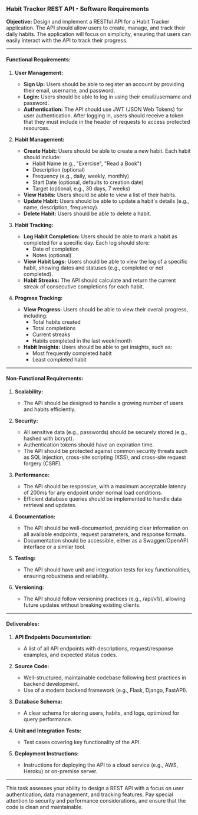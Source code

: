 ### Habit Tracker REST API - Software Requirements

**Objective:**
Design and implement a RESTful API for a Habit Tracker application. The API should allow users to create, manage, and track their daily habits. The application will focus on simplicity, ensuring that users can easily interact with the API to track their progress.

---

#### **Functional Requirements:**

1. **User Management:**
   - **Sign Up:** Users should be able to register an account by providing their email, username, and password.
   - **Login:** Users should be able to log in using their email/username and password.
   - **Authentication:** The API should use JWT (JSON Web Tokens) for user authentication. After logging in, users should receive a token that they must include in the header of requests to access protected resources.

2. **Habit Management:**
   - **Create Habit:** Users should be able to create a new habit. Each habit should include:
     - Habit Name (e.g., "Exercise", "Read a Book")
     - Description (optional)
     - Frequency (e.g., daily, weekly, monthly)
     - Start Date (optional, defaults to creation date)
     - Target (optional, e.g., 30 days, 7 weeks)
   - **View Habits:** Users should be able to view a list of their habits.
   - **Update Habit:** Users should be able to update a habit's details (e.g., name, description, frequency).
   - **Delete Habit:** Users should be able to delete a habit.

3. **Habit Tracking:**
   - **Log Habit Completion:** Users should be able to mark a habit as completed for a specific day. Each log should store:
     - Date of completion
     - Notes (optional)
   - **View Habit Logs:** Users should be able to view the log of a specific habit, showing dates and statuses (e.g., completed or not completed).
   - **Habit Streaks:** The API should calculate and return the current streak of consecutive completions for each habit.

4. **Progress Tracking:**
   - **View Progress:** Users should be able to view their overall progress, including:
     - Total habits created
     - Total completions
     - Current streaks
     - Habits completed in the last week/month
   - **Habit Insights:** Users should be able to get insights, such as:
     - Most frequently completed habit
     - Least completed habit

---

#### **Non-Functional Requirements:**

1. **Scalability:**
   - The API should be designed to handle a growing number of users and habits efficiently.

2. **Security:**
   - All sensitive data (e.g., passwords) should be securely stored (e.g., hashed with bcrypt).
   - Authentication tokens should have an expiration time.
   - The API should be protected against common security threats such as SQL injection, cross-site scripting (XSS), and cross-site request forgery (CSRF).

3. **Performance:**
   - The API should be responsive, with a maximum acceptable latency of 200ms for any endpoint under normal load conditions.
   - Efficient database queries should be implemented to handle data retrieval and updates.

4. **Documentation:**
   - The API should be well-documented, providing clear information on all available endpoints, request parameters, and response formats.
   - Documentation should be accessible, either as a Swagger/OpenAPI interface or a similar tool.

5. **Testing:**
   - The API should have unit and integration tests for key functionalities, ensuring robustness and reliability.

6. **Versioning:**
   - The API should follow versioning practices (e.g., /api/v1/), allowing future updates without breaking existing clients.

---

#### **Deliverables:**

1. **API Endpoints Documentation:** 
   - A list of all API endpoints with descriptions, request/response examples, and expected status codes.

2. **Source Code:** 
   - Well-structured, maintainable codebase following best practices in backend development.
   - Use of a modern backend framework (e.g., Flask, Django, FastAPI).

3. **Database Schema:**
   - A clear schema for storing users, habits, and logs, optimized for query performance.

4. **Unit and Integration Tests:**
   - Test cases covering key functionality of the API.

5. **Deployment Instructions:**
   - Instructions for deploying the API to a cloud service (e.g., AWS, Heroku) or on-premise server.

---

This task assesses your ability to design a REST API with a focus on user authentication, data management, and tracking features. Pay special attention to security and performance considerations, and ensure that the code is clean and maintainable.
